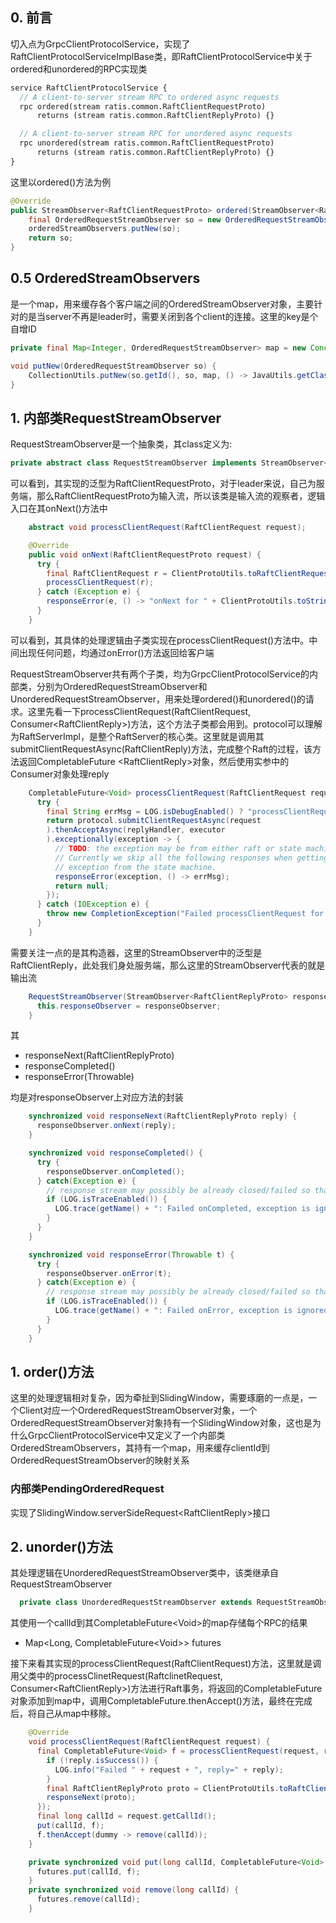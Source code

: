 ## 0. 前言

切入点为GrpcClientProtocolService，实现了RaftClientProtocolServiceImplBase类，即RaftClientProtocolService中关于ordered和unordered的RPC实现类

```protobuf
service RaftClientProtocolService {
  // A client-to-server stream RPC to ordered async requests
  rpc ordered(stream ratis.common.RaftClientRequestProto)
      returns (stream ratis.common.RaftClientReplyProto) {}

  // A client-to-server stream RPC for unordered async requests
  rpc unordered(stream ratis.common.RaftClientRequestProto)
      returns (stream ratis.common.RaftClientReplyProto) {}
}
```

这里以ordered()方法为例

```java
@Override
public StreamObserver<RaftClientRequestProto> ordered(StreamObserver<RaftClientReplyProto> responseObserver) {
    final OrderedRequestStreamObserver so = new OrderedRequestStreamObserver(responseObserver);
    orderedStreamObservers.putNew(so);
    return so;
}
```

## 0.5 OrderedStreamObservers

是一个map，用来缓存各个客户端之间的OrderedStreamObserver对象，主要针对的是当server不再是leader时，需要关闭到各个client的连接。这里的key是个自增ID

```java
private final Map<Integer, OrderedRequestStreamObserver> map = new ConcurrentHashMap<>();

void putNew(OrderedRequestStreamObserver so) {
    CollectionUtils.putNew(so.getId(), so, map, () -> JavaUtils.getClassSimpleName(getClass()));
}
```



## 1. 内部类RequestStreamObserver

RequestStreamObserver是一个抽象类，其class定义为:

```java
private abstract class RequestStreamObserver implements StreamObserver<RaftClientRequestProto>
```

可以看到，其实现的泛型为RaftClientRequestProto，对于leader来说，自己为服务端，那么RaftClientRequestProto为输入流，所以该类是输入流的观察者，逻辑入口在其onNext()方法中

```java
	abstract void processClientRequest(RaftClientRequest request);    

	@Override
    public void onNext(RaftClientRequestProto request) {
      try {
        final RaftClientRequest r = ClientProtoUtils.toRaftClientRequest(request);
        processClientRequest(r);
      } catch (Exception e) {
        responseError(e, () -> "onNext for " + ClientProtoUtils.toString(request) + " in " + name);
      }
    }
```

可以看到，其具体的处理逻辑由子类实现在processClientRequest()方法中。中间出现任何问题，均通过onError()方法返回给客户端

RequestStreamObserver共有两个子类，均为GrpcClientProtocolService的内部类，分别为OrderedRequestStreamObserver和UnorderedRequestStreamObserver，用来处理ordered()和unordered()的请求。这里先看一下processClientRequest(RaftClientRequest, Consumer\<RaftClientReply>)方法，这个方法子类都会用到。protocol可以理解为RaftServerImpl，是整个RaftServer的核心类。这里就是调用其submitClientRequestAsync(RaftClientReply)方法，完成整个Raft的过程，该方法返回CompletableFuture \<RaftClientReply>对象，然后使用实参中的Consumer对象处理reply

```java
    CompletableFuture<Void> processClientRequest(RaftClientRequest request, Consumer<RaftClientReply> replyHandler) {
      try {
        final String errMsg = LOG.isDebugEnabled() ? "processClientRequest for " + request : "";
        return protocol.submitClientRequestAsync(request
        ).thenAcceptAsync(replyHandler, executor
        ).exceptionally(exception -> {
          // TODO: the exception may be from either raft or state machine.
          // Currently we skip all the following responses when getting an
          // exception from the state machine.
          responseError(exception, () -> errMsg);
          return null;
        });
      } catch (IOException e) {
        throw new CompletionException("Failed processClientRequest for " + request + " in " + name, e);
      }
    }
```

需要关注一点的是其构造器，这里的StreamObserver中的泛型是RaftClientReply，此处我们身处服务端，那么这里的StreamObserver代表的就是输出流

```java
    RequestStreamObserver(StreamObserver<RaftClientReplyProto> responseObserver) {
      this.responseObserver = responseObserver;
    }
```

其

- responseNext(RaftClientReplyProto)
- responseCompleted()
- responseError(Throwable)

均是对responseObserver上对应方法的封装

```java
    synchronized void responseNext(RaftClientReplyProto reply) {
      responseObserver.onNext(reply);
    }

    synchronized void responseCompleted() {
      try {
        responseObserver.onCompleted();
      } catch(Exception e) {
        // response stream may possibly be already closed/failed so that the exception can be safely ignored.
        if (LOG.isTraceEnabled()) {
          LOG.trace(getName() + ": Failed onCompleted, exception is ignored", e);
        }
      }
    }

    synchronized void responseError(Throwable t) {
      try {
        responseObserver.onError(t);
      } catch(Exception e) {
        // response stream may possibly be already closed/failed so that the exception can be safely ignored.
        if (LOG.isTraceEnabled()) {
          LOG.trace(getName() + ": Failed onError, exception is ignored", e);
        }
      }
    }
```



## 1. order()方法

这里的处理逻辑相对复杂，因为牵扯到SlidingWindow，需要琢磨的一点是，一个Client对应一个OrderedRequestStreamObserver对象，一个OrderedRequestStreamObserver对象持有一个SlidingWindow对象，这也是为什么GrpcClientProtocolService中又定义了一个内部类OrderedStreamObservers，其持有一个map，用来缓存clientId到OrderedRequestStreamObserver的映射关系

### 内部类PendingOrderedRequest

实现了SlidingWindow.serverSideRequest\<RaftClientReply>接口

## 2. unorder()方法

其处理逻辑在UnorderedRequestStreamObserver类中，该类继承自RequestStreamObserver

```java
  private class UnorderedRequestStreamObserver extends RequestStreamObserver
```

其使用一个callId到其CompletableFuture\<Void>的map存储每个RPC的结果

* Map\<Long, CompletableFuture\<Void>> futures

接下来看其实现的processClientRequest(RaftClientRequest)方法，这里就是调用父类中的processClinetRequest(RaftclinetRequest, Consumer\<RaftClientReply>)方法进行Raft事务，将返回的CompletableFuture对象添加到map中，调用CompletableFuture.thenAccept()方法，最终在完成后，将自己从map中移除。

```java
    @Override
    void processClientRequest(RaftClientRequest request) {
      final CompletableFuture<Void> f = processClientRequest(request, reply -> {
        if (!reply.isSuccess()) {
          LOG.info("Failed " + request + ", reply=" + reply);
        }
        final RaftClientReplyProto proto = ClientProtoUtils.toRaftClientReplyProto(reply);
        responseNext(proto);
      });
      final long callId = request.getCallId();
      put(callId, f);
      f.thenAccept(dummy -> remove(callId));
    }

    private synchronized void put(long callId, CompletableFuture<Void> f) {
      futures.put(callId, f);
    }
    private synchronized void remove(long callId) {
      futures.remove(callId);
    }
```

